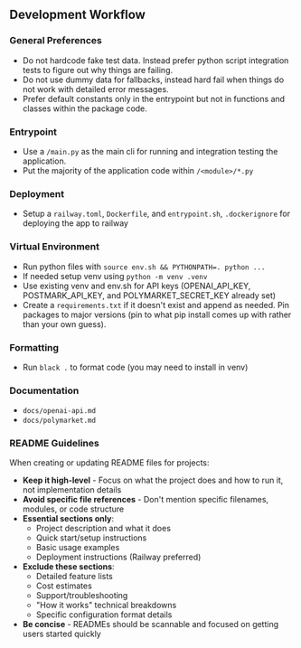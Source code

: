 ## Development Workflow

### General Preferences
- Do not hardcode fake test data. Instead prefer python script integration tests to figure out why things are failing.
- Do not use dummy data for fallbacks, instead hard fail when things do not work with detailed error messages.
- Prefer default constants only in the entrypoint but not in functions and classes within the package code.

### Entrypoint

- Use a `/main.py` as the main cli for running and integration testing the application.
- Put the majority of the application code within `/<module>/*.py`

### Deployment

- Setup a `railway.toml`, `Dockerfile`, and `entrypoint.sh`, `.dockerignore` for deploying the app to railway

### Virtual Environment

- Run python files with `source env.sh && PYTHONPATH=. python ...`
- If needed setup venv using `python -m venv .venv`
- Use existing venv and env.sh for API keys (OPENAI_API_KEY, POSTMARK_API_KEY, and POLYMARKET_SECRET_KEY already set)
- Create a `requirements.txt` if it doesn't exist and append as needed. Pin packages to major versions (pin to what pip install comes up with rather than your own guess).

### Formatting

- Run `black .` to format code (you may need to install in venv)

### Documentation

- `docs/openai-api.md`
- `docs/polymarket.md`

### README Guidelines

When creating or updating README files for projects:

- **Keep it high-level** - Focus on what the project does and how to run it, not implementation details
- **Avoid specific file references** - Don't mention specific filenames, modules, or code structure
- **Essential sections only**:
  - Project description and what it does
  - Quick start/setup instructions
  - Basic usage examples
  - Deployment instructions (Railway preferred)
- **Exclude these sections**:
  - Detailed feature lists
  - Cost estimates
  - Support/troubleshooting
  - "How it works" technical breakdowns
  - Specific configuration format details
- **Be concise** - READMEs should be scannable and focused on getting users started quickly